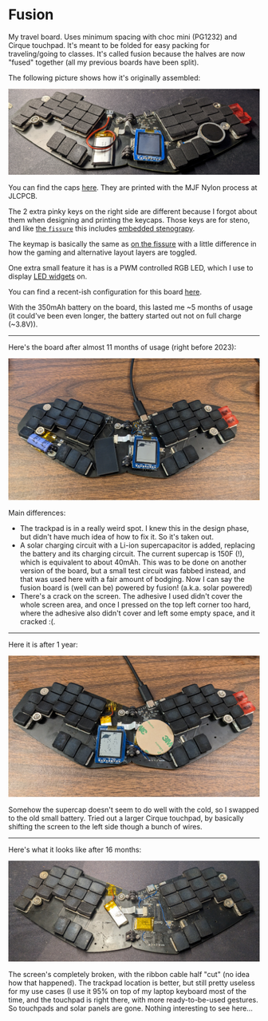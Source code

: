 # Fusion

My travel board. Uses minimum spacing with choc mini (PG1232) and Cirque touchpad. It's meant to be folded for easy packing for traveling/going to classes. It's called fusion because the halves are now "fused" together (all my previous boards have been split).

The following picture shows how it's originally assembled:

![](pics/orig.jpg)

You can find the caps [here](https://github.com/crides/sqdg). They are printed with the MJF Nylon process at JLCPCB.

The 2 extra pinky keys on the right side are different because I forgot about them when designing and printing the keycaps. Those keys are for steno, and like [the `fissure`](https://github.com/crides/fissure/) this includes [embedded stenograpy](https://github.com/crides/steno/).

The keymap is basically the same as [on the fissure](http://www.keyboard-layout-editor.com/#/gists/99409a249d886554bd60af15782b2d50) with a little difference in how the gaming and alternative layout layers are toggled.

One extra small feature it has is a PWM controlled RGB LED, which I use to display [LED widgets](https://github.com/zmkfirmware/zmk/issues/1003) on.

You can find a recent-ish configuration for this board [here](https://github.com/crides/zmk/tree/fusion-led-c-config/).

With the 350mAh battery on the board, this lasted me ~5 months of usage (it could've been even longer, the battery started out not on full charge (~3.8V)).

---

Here's the board after almost 11 months of usage (right before 2023):

![](pics/solar.jpg)

Main differences:
- The trackpad is in a really weird spot. I knew this in the design phase, but didn't have much idea of how to fix it. So it's taken out. 
- A solar charging circuit with a Li-ion supercapacitor is added, replacing the battery and its charging circuit. The current supercap is 150F (!), which is equivalent to about 40mAh. This was to be done on another version of the board, but a small test circuit was fabbed instead, and that was used here with a fair amount of bodging. Now I can say the fusion board is (well can be) powered by fusion! (a.k.a. solar powered)
- There's a crack on the screen. The adhesive I used didn't cover the whole screen area, and once I pressed on the top left corner too hard, where the adhesive also didn't cover and left some empty space, and it cracked :(.

---

Here it is after 1 year:

![](pics/big-trackpad.jpg)

Somehow the supercap doesn't seem to do well with the cold, so I swapped to the old small battery. Tried out a larger Cirque touchpad, by basically shifting the screen to the left side though a bunch of wires.

---

Here's what it looks like after 16 months:

![](pics/5col.jpg)

The screen's completely broken, with the ribbon cable half "cut" (no idea how that happened). The trackpad location is better, but still pretty useless for my use cases (I use it 95% on top of my laptop keyboard most of the time, and the touchpad is right there, with more ready-to-be-used gestures. So touchpads and solar panels are gone. Nothing interesting to see here...
